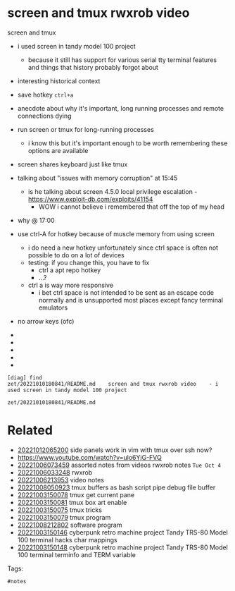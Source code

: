 # screen and tmux rwxrob video

screen and tmux

- i used screen in tandy model 100 project
  - because it still has support for various serial tty terminal features and things that history probably forgot about
- interesting historical context
- save hotkey `ctrl+a`
- anecdote about why it's important, long running processes and remote connections dying
- run screen or tmux for long-running processes
  - i know this but it's important enough to be worth remembering these options are available
- screen shares keyboard just like tmux
- talking about "issues with memory corruption" at 15:45
  - is he talking about screen 4.5.0 local privilege escalation - https://www.exploit-db.com/exploits/41154
    - WOW i cannot believe i remembered that off the top of my head
- why @ 17:00
- use ctrl-A for hotkey because of muscle memory from using screen
  - i do need a new hotkey unfortunately since ctrl space is often not possible to do on a lot of devices
  - testing: if you change this, you have to fix
    - ctrl a apt repo hotkey
    - ...?
  - ctrl a is way more responsive
    - i bet ctrl space is not intended to be sent as an escape code normally and is unsupported most places except fancy terminal emulators
- no arrow keys (ofc)

- 
- 
- 
- 
- 

```
[diag] find   
zet/20221010180841/README.md	screen and tmux rwxrob video	- i used screen in tandy model 100 project
```

` zet/20221010180841/README.md `

# Related

- [20221012065200](/zet/20221012065200/README.md) side panels work in vim with tmux over ssh now?
- https://www.youtube.com/watch?v=ulo6YjG-FVQ
- [20221006073459](/zet/20221006073459/README.md) assorted notes from videos rwxrob notes `Tue Oct 4`
- [20221006033248](/zet/20221006033248/README.md) rwxrob
- [20221006213953](/zet/20221006213953/README.md) video notes
- [20221008050923](/zet/20221008050923/README.md) tmux buffers as bash script pipe debug file buffer
- [20221003150078](/zet/20221003150078/README.md) tmux get current pane
- [20221003150081](/zet/20221003150081/README.md) tmux box art enable
- [20221003150075](/zet/20221003150075/README.md) tmux tricks
- [20221003150079](/zet/20221003150079/README.md) tmux program
- [20221008212802](/zet/20221008212802/README.md) software program
- [20221003150146](/zet/20221003150146/README.md) cyberpunk retro machine project Tandy TRS-80 Model 100 terminal hacks char mappings
- [20221003150148](/zet/20221003150148/README.md) cyberpunk retro machine project Tandy TRS-80 Model 100 terminal terminfo and TERM variable

Tags:

    #notes

